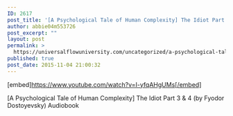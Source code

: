 ```yaml
---
ID: 2617
post_title: '[A Psychological Tale of Human Complexity] The Idiot Part 3 &#038; 4 (by Fyodor Dostoyevsky)'
author: abbie04m553726
post_excerpt: ""
layout: post
permalink: >
  https://universalflowuniversity.com/uncategorized/a-psychological-tale-of-human-complexity-the-idiot-part-3-4-by-fyodor-dostoyevsky/
published: true
post_date: 2015-11-04 21:00:32
---
```

[embed]https://www.youtube.com/watch?v=I-yfqAHgUMs[/embed]<br>
<p>[A Psychological Tale of Human Complexity] The Idiot Part 3 & 4 (by Fyodor Dostoyevsky) Audiobook</p>